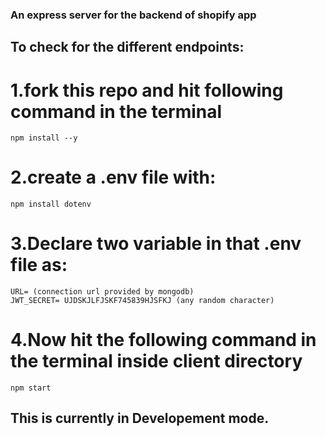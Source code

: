 ### An express server for the backend of shopify app

## To check for the different endpoints:

# 1.fork this repo and hit following command in the terminal

```
npm install --y

```

# 2.create a .env file with:

```
npm install dotenv

```

# 3.Declare two variable in that .env file as:

```
URL= (connection url provided by mongodb)
JWT_SECRET= UJDSKJLFJSKF745839HJSFKJ (any random character)

```

# 4.Now hit the following command in the terminal inside client directory

```
npm start

```

## This is currently in Developement mode.
